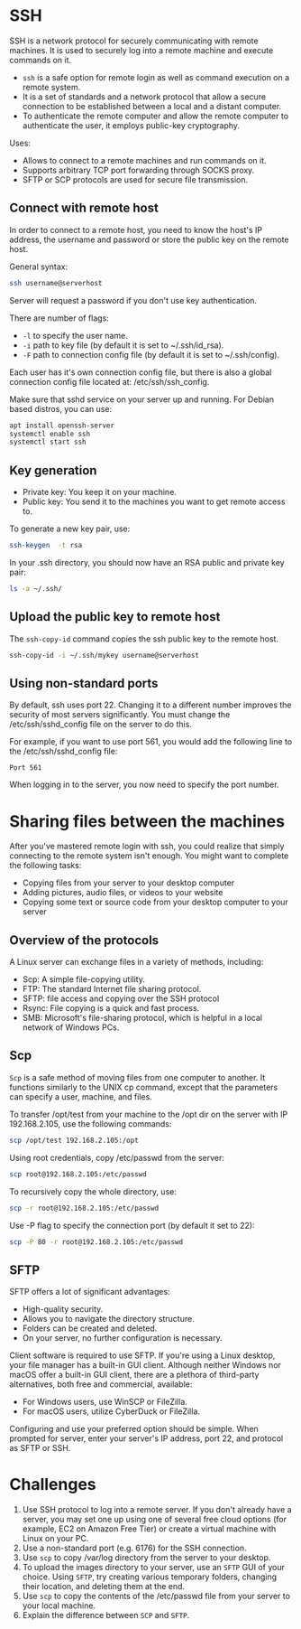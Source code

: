 <h1>SSH</h1>

SSH is a network protocol for securely communicating with remote machines. It is used to securely log into a remote machine and execute commands on it.

* <code>ssh</code> is a safe option for remote login as well as command execution on a remote system. 
* It is a set of standards and a network protocol that allow a secure connection to be established between a local and a distant computer.
* To authenticate the remote computer and allow the remote computer to authenticate the user, it employs public-key cryptography.

Uses:
* Allows to connect to a remote machines and run commands on it.
* Supports arbitrary TCP port forwarding through SOCKS proxy.
* SFTP or SCP protocols are used for secure file transmission.

<h2>Connect with remote host</h2>

In order to connect to a remote host, you need to know the host's IP address, the username and password or store the public key on the remote host.

General syntax:

```bash
ssh username@serverhost
```

Server will request a password if you don't use key authentication.

There are number of flags:
* <code>-l</code> to specify the user name.
* <code>-i</code> path to key file (by default it is set to ~/.ssh/id_rsa).
* <code>-F</code> path to connection config file (by default it is set to ~/.ssh/config).

Each user has it's own connection config file, but there is also a global connection config file located at: /etc/ssh/ssh_config.

Make sure that sshd service on your server up and running. For Debian based distros, you can use:

```bash
apt install openssh-server
systemctl enable ssh
systemctl start ssh
```

<h2>Key generation</h2>

* Private key: You keep it on your machine.
* Public key: You send it to the machines you want to get remote access to.

To generate a new key pair, use:

```bash
ssh-keygen  -t rsa
```

In your .ssh directory, you should now have an RSA public and private key pair:

```bash
ls -a ~/.ssh/
```

<h2>Upload the public key to remote host</h2>

The <code>ssh-copy-id</code> command copies the ssh public key to the remote host.

```bash
ssh-copy-id -i ~/.ssh/mykey username@serverhost
```

<h2>Using non-standard ports</h2>
By default, ssh uses port 22. Changing it to a different number improves the security of most servers significantly. You must change the /etc/ssh/sshd_config file on the server to do this. 

For example, if you want to use port 561, you would add the following line to the /etc/ssh/sshd_config file:

```
Port 561
```

When logging in to the server, you now need to specify the port number.

<h1>Sharing files between the machines</h1>

After you've mastered remote login with ssh, you could realize that simply connecting to the remote system isn't enough.
You might want to complete the following tasks:

* Copying files from your server to your desktop computer
* Adding pictures, audio files, or videos to your website
* Copying some text or source code from your desktop computer to your server 

<h2>Overview of the protocols</h2>

A Linux server can exchange files in a variety of methods, including:

* Scp: A simple file-copying utility.
* FTP: The standard Internet file sharing protocol.
* SFTP: file access and copying over the SSH protocol 
* Rsync: File copying is a quick and fast process.
* SMB: Microsoft's file-sharing protocol, which is helpful in a local network of Windows PCs. 

<h2>Scp</h2>
<code>Scp</code> is a safe method of moving files from one computer to another. It functions similarly to the UNIX cp command, except that the parameters can specify a user, machine, and files.

To transfer /opt/test from your machine to the /opt dir on the server with IP 192.168.2.105, use the following commands:

```bash
scp /opt/test 192.168.2.105:/opt
```

Using root credentials, copy /etc/passwd from the server:

```bash
scp root@192.168.2.105:/etc/passwd
```

To recursively copy the whole directory, use:

```bash
scp -r root@192.168.2.105:/etc/passwd
```

Use -P flag to specify the connection port (by default it set to 22):

```bash
scp -P 80 -r root@192.168.2.105:/etc/passwd
```

<h2>SFTP</h2>
SFTP offers a lot of significant advantages:

* High-quality security.
* Allows you to navigate the directory structure.
* Folders can be created and deleted.
* On your server, no further configuration is necessary. 

Client software is required to use SFTP. If you're using a Linux desktop, your file manager has a built-in GUI client. Although neither Windows nor macOS offer a built-in GUI client, there are a plethora of third-party alternatives, both free and commercial, available:

* For Windows users, use WinSCP or FileZilla.
* For macOS users, utilize CyberDuck or FileZilla.

Configuring and use your preferred option should be simple. When prompted for server, enter your server's IP address, port 22, and protocol as SFTP or SSH. 

<h1>Challenges</h1>

1. Use SSH protocol to log into a remote server. If you don't already have a server, you may set one up using one of several free cloud options (for example, EC2 on Amazon Free Tier) or create a virtual machine with Linux on your PC. 
2. Use a non-standard port (e.g. 6176) for the SSH connection.
3. Use <code>scp</code> to copy /var/log directory from the server to your desktop.
4. To upload the images directory to your server, use an <code>SFTP</code> GUI of your choice. Using <code>SFTP</code>, try creating various temporary folders, changing their location, and deleting them at the end. 
5. Use <code>scp</code> to copy the contents of the /etc/passwd file from your server to your local machine.
6. Explain the difference between <code>SCP</code> and <code>SFTP</code>.
